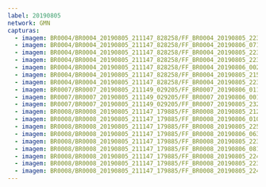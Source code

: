 ```yaml
---
label: 20190805
network: GMN
capturas:
  - imagem: BR0004/BR0004_20190805_211147_828258/FF_BR0004_20190805_223913_687_0141568.fits_maxpixel.jpg
  - imagem: BR0004/BR0004_20190805_211147_828258/FF_BR0004_20190806_071222_568_0978944.fits_maxpixel.jpg
  - imagem: BR0004/BR0004_20190805_211147_828258/FF_BR0004_20190805_223526_939_0135680.fits_maxpixel.jpg
  - imagem: BR0004/BR0004_20190805_211147_828258/FF_BR0004_20190805_223904_570_0141312.fits_maxpixel.jpg
  - imagem: BR0004/BR0004_20190805_211147_828258/FF_BR0004_20190806_002513_130_0313344.fits_maxpixel.jpg
  - imagem: BR0004/BR0004_20190805_211147_828258/FF_BR0004_20190805_215841_559_0076032.fits_maxpixel.jpg
  - imagem: BR0004/BR0004_20190805_211147_828258/FF_BR0004_20190805_223515_999_0135424.fits_maxpixel.jpg
  - imagem: BR0007/BR0007_20190805_211149_029205/FF_BR0007_20190806_011609_855_0438528.fits_maxpixel.jpg
  - imagem: BR0007/BR0007_20190805_211149_029205/FF_BR0007_20190806_001155_656_0323072.fits_maxpixel.jpg
  - imagem: BR0007/BR0007_20190805_211149_029205/FF_BR0007_20190805_232254_686_0235008.fits_maxpixel.jpg
  - imagem: BR0008/BR0008_20190805_211147_179885/FF_BR0008_20190805_212718_209_0012032.fits_maxpixel.jpg
  - imagem: BR0008/BR0008_20190805_211147_179885/FF_BR0008_20190806_010815_104_0183296.fits_maxpixel.jpg
  - imagem: BR0008/BR0008_20190805_211147_179885/FF_BR0008_20190805_225239_717_0078592.fits_maxpixel.jpg
  - imagem: BR0008/BR0008_20190805_211147_179885/FF_BR0008_20190806_063159_227_0436992.fits_maxpixel.jpg
  - imagem: BR0008/BR0008_20190805_211147_179885/FF_BR0008_20190805_223507_251_0065280.fits_maxpixel.jpg
  - imagem: BR0008/BR0008_20190805_211147_179885/FF_BR0008_20190806_081346_192_0515840.fits_maxpixel.jpg
  - imagem: BR0008/BR0008_20190805_211147_179885/FF_BR0008_20190805_224519_999_0072960.fits_maxpixel.jpg
  - imagem: BR0008/BR0008_20190805_211147_179885/FF_BR0008_20190805_223858_489_0068352.fits_maxpixel.jpg
  - imagem: BR0008/BR0008_20190805_211147_179885/FF_BR0008_20190805_224457_014_0072704.fits_maxpixel.jpg
---
```

